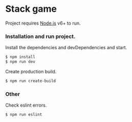 # Stack game

Project requires [Node.js](https://nodejs.org/) v6+ to run.

### Installation and run project.


Install the dependencies and devDependencies and start.

```sh
$ npm install
$ npm run dev
```

Create production build.

```sh
$ npm run create-build
```

### Other

Check eslint errors.

```sh
$ npm run eslint
```
